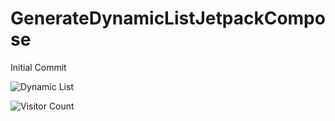 # GenerateDynamicListJetpackCompose
Initial Commit

![Dynamic List](https://user-images.githubusercontent.com/41910370/217376481-32184b3f-0f04-40a1-8b81-1e5aa4f0ad5d.jpg)

![Visitor Count](https://profile-counter.glitch.me/ak010cse/count.svg)
